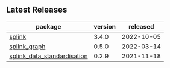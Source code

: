 ## Latest Releases
| package | version | released |
|--------------|-----------|-------------|
| [splink](https://github.com/moj-analytical-services/splink) | 3.4.0 | 2022-10-05 |
| [splink_graph](https://github.com/moj-analytical-services/splink_graph) | 0.5.0 | 2022-03-14 |
| [splink_data_standardisation](https://github.com/moj-analytical-services/splink_data_standardisation) | 0.2.9 | 2021-11-18 |
